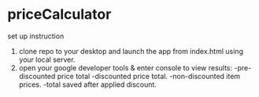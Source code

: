 # priceCalculator

set up instruction

1. clone repo to your desktop and launch the app from index.html using your local server.
2. open your google developer tools & enter console to view results:
-pre-discounted price total
-discounted price total.
-non-discounted item prices.
-total saved after applied discount.
